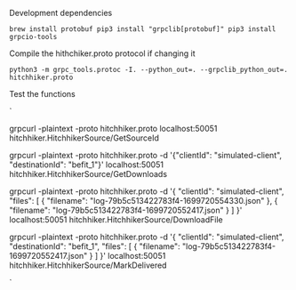 Development dependencies

`
brew install protobuf
pip3 install "grpclib[protobuf]"
pip3 install grpcio-tools
`

Compile the hithchiker.proto protocol if changing it 

`python3 -m grpc_tools.protoc -I. --python_out=. --grpclib_python_out=. hitchhiker.proto`


Test the functions

`

grpcurl -plaintext -proto hitchhiker.proto localhost:50051 hitchhiker.HitchhikerSource/GetSourceId

grpcurl -plaintext -proto hitchhiker.proto -d '{"clientId": "simulated-client", "destinationId": "befit_1"}' localhost:50051 hitchhiker.HitchhikerSource/GetDownloads

grpcurl -plaintext -proto hitchhiker.proto -d '{
  "clientId": "simulated-client",
  "files": [
    {
      "filename": "log-79b5c513422783f4-1699720554330.json"
    },
    {
      "filename": "log-79b5c513422783f4-1699720552417.json"
    }
  ]
}' localhost:50051 hitchhiker.HitchhikerSource/DownloadFile

grpcurl -plaintext -proto hitchhiker.proto -d '{
  "clientId": "simulated-client",
  "destinationId": "befit_1",
  "files": [
    {
      "filename": "log-79b5c513422783f4-1699720552417.json"
    }
  ]
}' localhost:50051 hitchhiker.HitchhikerSource/MarkDelivered

`